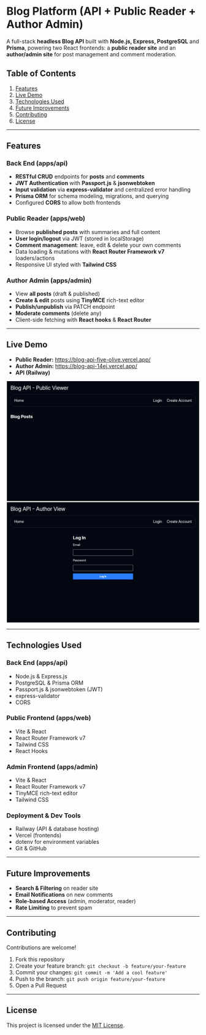 # Blog Platform (API + Public Reader + Author Admin)

A full-stack **headless Blog API** built with **Node.js, Express, PostgreSQL** and **Prisma**, powering two React frontends: a **public reader site** and an **author/admin site** for post management and comment moderation.

## Table of Contents

1. [Features](#features)
2. [Live Demo](#live-demo)
3. [Technologies Used](#technologies-used)
4. [Future Improvements](#future-improvements)
5. [Contributing](#contributing)
6. [License](#license)

---

## Features

### **Back End (apps/api)**

-   **RESTful CRUD** endpoints for **posts** and **comments**
-   **JWT Authentication** with **Passport.js** & **jsonwebtoken**
-   **Input validation** via **express-validator** and centralized error handling
-   **Prisma ORM** for schema modeling, migrations, and querying
-   Configured **CORS** to allow both frontends

### **Public Reader (apps/web)**

-   Browse **published posts** with summaries and full content
-   **User login/logout** via JWT (stored in localStorage)
-   **Comment management**: leave, edit & delete your own comments
-   Data loading & mutations with **React Router Framework v7** loaders/actions
-   Responsive UI styled with **Tailwind CSS**

### **Author Admin (apps/admin)**

-   View **all posts** (draft & published)
-   **Create & edit** posts using **TinyMCE** rich-text editor
-   **Publish/unpublish** via PATCH endpoint
-   **Moderate comments** (delete any)
-   Client-side fetching with **React hooks** & **React Router**

---

## Live Demo

-   **Public Reader:** https://blog-api-five-olive.vercel.app/
-   **Author Admin:** https://blog-api-14ej.vercel.app/
-   **API (Railway)**

![Public Reader Screenshot](./apps/web/public/web-view-screenshot.png)  
![Author Admin Screenshot](./apps/admin/public/admin-screenshot.png)

---

## Technologies Used

### **Back End (apps/api)**

-   Node.js & Express.js
-   PostgreSQL & Prisma ORM
-   Passport.js & jsonwebtoken (JWT)
-   express-validator
-   CORS

### **Public Frontend (apps/web)**

-   Vite & React
-   React Router Framework v7
-   Tailwind CSS
-   React Hooks

### **Admin Frontend (apps/admin)**

-   Vite & React
-   React Router Framework v7
-   TinyMCE rich-text editor
-   Tailwind CSS

### **Deployment & Dev Tools**

-   Railway (API & database hosting)
-   Vercel (frontends)
-   dotenv for environment variables
-   Git & GitHub

---

## Future Improvements

-   **Search & Filtering** on reader site
-   **Email Notifications** on new comments
-   **Role-based Access** (admin, moderator, reader)
-   **Rate Limiting** to prevent spam

---

## Contributing

Contributions are welcome!

1. Fork this repository
2. Create your feature branch: `git checkout -b feature/your-feature`
3. Commit your changes: `git commit -m 'Add a cool feature'`
4. Push to the branch: `git push origin feature/your-feature`
5. Open a Pull Request

---

## License

This project is licensed under the [MIT License](/LICENSE).
